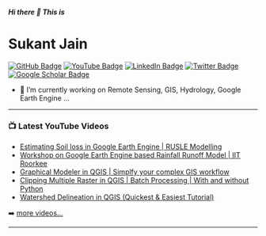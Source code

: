 ##### Hi there 👋 This is

# Sukant Jain

[![GitHub Badge](https://img.shields.io/github/followers/sukantjain?style=social)](https://github.com/sukant?tab=followers)
[![YouTube Badge](https://img.shields.io/badge/My-YouTube-red)](https://www.youtube.com/c/GeoGuru1)
[![LinkedIn Badge](https://img.shields.io/badge/My-LinkedIn-blue)](https://www.linkedin.com/in/sukant-jain-0a254a24)
[![Twitter Badge](https://img.shields.io/twitter/follow/sukant_the_jain?style=social)](https://twitter.com/sukant_the_jain)
[![Google Scholar Badge](https://img.shields.io/badge/Google-Scholar-lightgrey)](https://scholar.google.com/citations?user=EkqnWBkAAAAJ&hl=en)


- 🔭 I’m currently working on Remote Sensing, GIS, Hydrology, Google Earth Engine ...

---

### 📺 Latest YouTube Videos

<!-- YOUTUBE:START -->
- [Estimating Soil loss in Google Earth Engine | RUSLE Modelling](https://youtu.be/vhwhPrlxDeg)
- [Workshop on Google Earth Engine based Rainfall Runoff Model | IIT Roorkee](https://youtu.be/iKvI7NrQZ9U)
- [Graphical Modeler in QGIS | Simplfy your complex GIS workflow](https://youtu.be/hjBS2BvoBGs)
- [Clipping Multiple Raster in QGIS | Batch Processing | With and without Python](https://youtu.be/6AQi7bm13n8)
- [Watershed Delineation in QGIS (Quickest & Easiest Tutorial)](https://youtu.be/2fvy9xtAHc4)
<!-- YOUTUBE:END -->

➡️ [more videos...](https://www.youtube.com/c/GeoGuru1)

---
